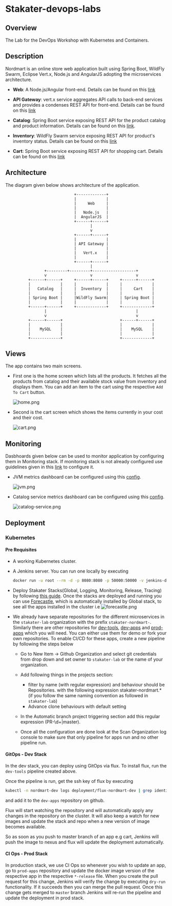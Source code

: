 # Stakater-devops-labs

## Overview

The Lab for the DevOps Workshop with Kubernetes and Containers.

## Description

Nordmart is an online store web application built using Spring Boot, WildFly Swarm, Eclipse Vert.x, Node.js and AngularJS adopting the microservices architecture.

* **Web**: A Node.js/Angular front-end. Details can be found on this [link](final/stakater-nordmart-web/README.md)

* **API Gateway**: vert.x service aggregates API calls to back-end services and provides a condenses REST API for front-end. Details can be found on this [link](final/stakater-nordmart-gateway/README.md)

* **Catalog**: Spring Boot service exposing REST API for the product catalog and product information. Details can be found on this [link](final/stakater-nordmart-catalog/README.md).

* **Inventory**: WildFly Swarm service exposing REST API for product's inventory status. Details can be found on this [link](final/stakater-nordmart-inventory/README.md)

* **Cart**: Spring Boot service exposing REST API for shopping cart. Details can be found on this [link](final/stakater-nordmart-cart/README.md)

## Architecture

The diagram given below shows architecture of the application.

```text
                              +-------------+
                              |             |
                              |     Web     |
                              |             |
                              |   Node.js   |
                              |  AngularJS  |
                              +------+------+
                                     |
                                     v
                              +------+------+
                              |             |
                              | API Gateway |
                              |             |
                              |   Vert.x    |
                              |             |
                              +------+------+
                                     |
                 +---------+---------+-------------------+
                 v                   v                   v
          +------+------+     +------+------+     +------+------+
          |             |     |             |     |             |
          |   Catalog   |     |  Inventory  |     |     Cart    |
          |             |     |             |     |             |
          | Spring Boot |     |WildFly Swarm|     | Spring Boot |
          |             |     |             |     |             |
          +------+------+     +-------------+     +-------------+
                 |                                       |
                 v                                       v
          +------+------+                         +------+------+
          |             |                         |             |
          |    MySQL    |                         |    MySQL    |
          |             |                         |             |
          +-------------+                         +-------------+
```

## Views

The app contains two main screens.

* First one is the home screen which lists all the products. It fetches all the products from catalog and their available stock value from inventory and displays them. You can add an item to the cart using the respective `Add To Cart` button.

  ![home.png](docs/images/home.png)

* Second is the cart screen which shows the items currently in your cost and their cost.

  ![cart.png](docs/images/cart.png)

## Monitoring

Dasbhoards given below can be used to monitor application by configuring them in Monitoring stack. If monitoring stack is not already configured use guidelines given in this [link](https://playbook.stakater.com/content/processes/bootstrapping/deploying-stack-on-azure.html) to configure it.

* JVM metrics dashboard can be configured using this [config](https://github.com/stakater/StakaterKubeHelmMonitoring/blob/azure-capability/manifests/grafanaDashboards/jvm.yaml).

  ![jvm.png](docs/images/jvm.png)

* Catalog service metrics dashboard can be configured using this [config](https://github.com/stakater-lab/nordmart-dev-apps/blob/master/releases/catalog-service-dashboard.yaml).

  ![catalog-service.png](docs/images/catalog-service.png)

## Deployment

### Kubernetes

#### Pre Requisites

* A working Kubernetes cluster.
* A Jenkins server. You can run one locally by executing

  ```bash
  docker run -u root --rm -d -p 8080:8080 -p 50000:50000 -v jenkins-data:/var/jenkins_home -v /var/run/docker.sock:/var/run/docker.sock jenkinsci/blueocean
  ```

* Deploy Stakater Stacks(Global, Logging, Monitoring, Release, Tracing) by following [this guide](https://playbook.stakater.com/content/processes/bootstrapping/deploying-stack-on-azure.html).
Once the stacks are deployed and running you can use [Forecastle](https://github.com/stakater/forecastle), which is automatically installed by Global stack, to see all the apps installed in the cluster i.e ![forecastle.png](docs/images/forecastle.png)

* We already have separate repositories for the different microservices in the `stakater-lab` organization with the prefix `stakater-nordmart-`. Similarly there are other repositories for [dev-tools](https://github.com/stakater-lab/nordmart-dev-tools), [dev-apps](https://github.com/stakater-lab/nordmart-dev-apps) and [prod-apps](https://github.com/stakater-lab/nordmart-prod-apps) which you will need. You can either use them for demo or fork your own repositories.
To enable CI/CD for these apps, create a new pipeline by following the steps below
  * Go to New Item -> Github Organization and select git credentials from drop down and set owner to `stakater-lab` or the name of your organization.

  * Add following things in the projects section:
    * filter by name (with regular expression) and behaviour should be Repositories. with the following expression stakater-nordmart.* (if you follow the same naming convention as followed in `stakater-lab`)
    * Advance clone behaviours with default setting

  * In the Automatic branch project triggering section add this regular expression (PR-\d+|master).

  * Once all the configuration are done look at the Scan Organization log console to make sure that only pipeline for apps run and no other pipeline run.

#### GitOps - Dev Stack

In the dev stack, you can deploy using GitOps via flux. To install flux, run the `dev-tools` pipeline created above.

Once the pipeline is run, get the ssh key of flux by executing

```bash
kubectl -n nordmart-dev logs deployment/flux-nordmart-dev | grep identity.pub | cut -d '"' -f2
```

 and add it to the `dev-apps` repository on github.

Flux will start watching the repository and will automatically apply any changes in the repository on the cluster. It will also keep a watch for new images and update the stack and repo when a new version of image becomes available.

So as soon as you push to master branch of an app e.g cart, Jenkins will push the image to nexus and flux will update the deployment automatically.

#### CI Ops - Prod Stack

In production stack, we use CI Ops so whenever you wish to update an app, go to `prod-apps` repository and update the docker image version of the respective app in the respective `*-release` file. When you create the pull request for this change, Jenkins will verify the change by executing `dry-run` functionality. If it succeeds then you can merge the pull request. Once this change gets merged to `master` branch Jenkins will re-run the pipeline and update the deployment in prod stack.
